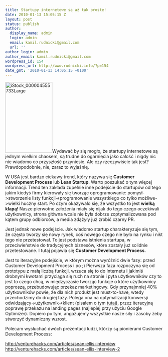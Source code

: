 ```yaml
---
title: Startupy internetowe są aż tak proste!
date: 2010-01-13 15:05:15 Z
layout: post
status: publish
author:
  display_name: admin
  login: admin
  email: kamil.rudnicki@gmail.com
  url: ''
author_login: admin
author_email: kamil.rudnicki@gmail.com
wordpress_id: 154
wordpress_url: http://www.rudnicki.info/?p=154
date_gmt: '2010-01-13 14:05:15 +0100'
---
```


<div>
<p><a href="http://www.rudnicki.info/wp-content/uploads/2010/01/iStock_000004555733Large.png"><img class="alignright size-full wp-image-162" title="iStock_000004555733Large" src="http://www.rudnicki.info/wp-content/uploads/2010/01/iStock_000004555733Large.png" alt="iStock_000004555733Large" width="150" height="225" /></a>Wydawać by się mogło, że startupy internetowe są jednym wielkim chaosem, są trudne do ogarnięcia jako całość i nigdy nic nie wiadomo co przyszłość przyniesie. Ale czy rzeczywiście tak jest? Prawdopodobnie, nie, zaraz to wyjaśnię.</p>
<p>W USA jest bardzo ciekawy trend, który nazywa się <strong>Customer Development Process</strong> lub <strong>Lean Startup</strong>. Warto poszukać o tym więcej informacji. Trend ten zakłada zupełnie inne podejście do startupów od tego jakim kiedyś firmy kierowały się tworząc oprogramowanie: pomysł-&gt;stworzenie listy funkcji-&gt;programowanie wszystkiego co tylko możliwe-&gt;wielki huczny start. Po czym okazywało się, że wszystko to jest <strong>wielką klapą! </strong>Nasze pierwotne założenia miały się nijak do tego czego oczekiwali użytkownicy, strona główna wcale nie była dobrze zoptymalizowana pod kątem grupy odbiorców, a media zdążyły już zrobić czarny PR.</p>
<p>Jest jednak nowe podejście. Jak wiadomo startup charakteryzuje się tym, że często tworzy się nowy rynek, coś nowego czego nie było na rynku i nikt tego nie przetestował. To jest podstawa istnienia startupa, w przeciwieństwie do tradycyjnych biznesów, które zostały już solidnie przetestowane. I tutaj pojawia się <strong>Customer Development Process.</strong></p>
<p>Jest to iteracyjne podejście, w którym można wyróżnić dwie fazy: przed Customer Development Process i po ;) Pierwsza faza rozpoczyna się od prototypu z małą liczbą funkcji, wrzuca się to do Internetu i jakimiś drobnymi kwotami przyciąga się ruch na stronie i pyta użytkowników czy to jest to czego chcą, w międzyczasie tworząc funkcje o które użytkownicy poproszą, przebudowując przekaz marketingowy. Gdy przynajmniej 40% użytkowników powie, że dla nich produkt jest must-to-have, wtedy przechodzimy do drugiej fazy. Polega ona na optymalizacji konwersji odwidzający-&gt;użytkownik-&gt;klient (pisałem o tym <a href="http://www.rudnicki.info/2009/11/06/jak-stworzyc-profitable-biznes/">tutaj</a>), przez iteracyjną poprawę przekazu na landing pages (najlepiej przy użyciu Google Optimizer). Dopiero po tym, angażujemy wszystkie nasze siły i zasoby żeby stworzyć dynamiczny wzrost.</p>
<p>Polecam wysłuchać dwóch prezentacji ludzi, którzy są pionierami Customer Development Process:</p>
<div><a href="http://venturehacks.com/articles/sean-ellis-interview">http://venturehacks.com/articles/sean-ellis-interview</a></div>
<div><a href="http://venturehacks.com/articles/sean-ellis-interview-2">http://venturehacks.com/articles/sean-ellis-interview-2</a></div>
</div>
